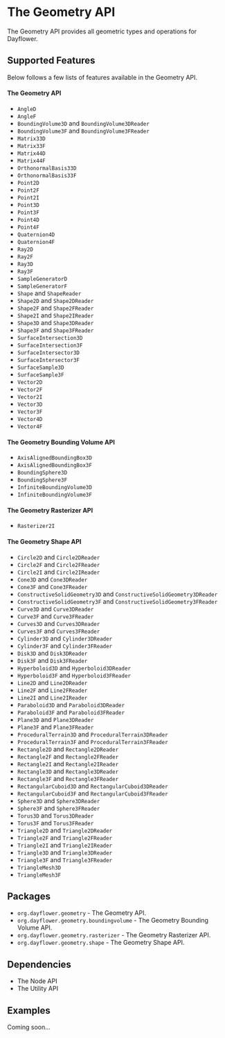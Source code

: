 The Geometry API
================
The Geometry API provides all geometric types and operations for Dayflower.

Supported Features
------------------
Below follows a few lists of features available in the Geometry API.

#### The Geometry API
* `AngleD`
* `AngleF`
* `BoundingVolume3D` and `BoundingVolume3DReader`
* `BoundingVolume3F` and `BoundingVolume3FReader`
* `Matrix33D`
* `Matrix33F`
* `Matrix44D`
* `Matrix44F`
* `OrthonormalBasis33D`
* `OrthonormalBasis33F`
* `Point2D`
* `Point2F`
* `Point2I`
* `Point3D`
* `Point3F`
* `Point4D`
* `Point4F`
* `Quaternion4D`
* `Quaternion4F`
* `Ray2D`
* `Ray2F`
* `Ray3D`
* `Ray3F`
* `SampleGeneratorD`
* `SampleGeneratorF`
* `Shape` and `ShapeReader`
* `Shape2D` and `Shape2DReader`
* `Shape2F` and `Shape2FReader`
* `Shape2I` and `Shape2IReader`
* `Shape3D` and `Shape3DReader`
* `Shape3F` and `Shape3FReader`
* `SurfaceIntersection3D`
* `SurfaceIntersection3F`
* `SurfaceIntersector3D`
* `SurfaceIntersector3F`
* `SurfaceSample3D`
* `SurfaceSample3F`
* `Vector2D`
* `Vector2F`
* `Vector2I`
* `Vector3D`
* `Vector3F`
* `Vector4D`
* `Vector4F`

#### The Geometry Bounding Volume API
* `AxisAlignedBoundingBox3D`
* `AxisAlignedBoundingBox3F`
* `BoundingSphere3D`
* `BoundingSphere3F`
* `InfiniteBoundingVolume3D`
* `InfiniteBoundingVolume3F`

#### The Geometry Rasterizer API
* `Rasterizer2I`

#### The Geometry Shape API
* `Circle2D` and `Circle2DReader`
* `Circle2F` and `Circle2FReader`
* `Circle2I` and `Circle2IReader`
* `Cone3D` and `Cone3DReader`
* `Cone3F` and `Cone3FReader`
* `ConstructiveSolidGeometry3D` and `ConstructiveSolidGeometry3DReader`
* `ConstructiveSolidGeometry3F` and `ConstructiveSolidGeometry3FReader`
* `Curve3D` and `Curve3DReader`
* `Curve3F` and `Curve3FReader`
* `Curves3D` and `Curves3DReader`
* `Curves3F` and `Curves3FReader`
* `Cylinder3D` and `Cylinder3DReader`
* `Cylinder3F` and `Cylinder3FReader`
* `Disk3D` and `Disk3DReader`
* `Disk3F` and `Disk3FReader`
* `Hyperboloid3D` and `Hyperboloid3DReader`
* `Hyperboloid3F` and `Hyperboloid3FReader`
* `Line2D` and `Line2DReader`
* `Line2F` and `Line2FReader`
* `Line2I` and `Line2IReader`
* `Paraboloid3D` and `Paraboloid3DReader`
* `Paraboloid3F` and `Paraboloid3FReader`
* `Plane3D` and `Plane3DReader`
* `Plane3F` and `Plane3FReader`
* `ProceduralTerrain3D` and `ProceduralTerrain3DReader`
* `ProceduralTerrain3F` and `ProceduralTerrain3FReader`
* `Rectangle2D` and `Rectangle2DReader`
* `Rectangle2F` and `Rectangle2FReader`
* `Rectangle2I` and `Rectangle2IReader`
* `Rectangle3D` and `Rectangle3DReader`
* `Rectangle3F` and `Rectangle3FReader`
* `RectangularCuboid3D` and `RectangularCuboid3DReader`
* `RectangularCuboid3F` and `RectangularCuboid3FReader`
* `Sphere3D` and `Sphere3DReader`
* `Sphere3F` and `Sphere3FReader`
* `Torus3D` and `Torus3DReader`
* `Torus3F` and `Torus3FReader`
* `Triangle2D` and `Triangle2DReader`
* `Triangle2F` and `Triangle2FReader`
* `Triangle2I` and `Triangle2IReader`
* `Triangle3D` and `Triangle3DReader`
* `Triangle3F` and `Triangle3FReader`
* `TriangleMesh3D`
* `TriangleMesh3F`

Packages
--------
* `org.dayflower.geometry` - The Geometry API.
* `org.dayflower.geometry.boundingvolume` - The Geometry Bounding Volume API.
* `org.dayflower.geometry.rasterizer` - The Geometry Rasterizer API.
* `org.dayflower.geometry.shape` - The Geometry Shape API.

Dependencies
------------
* The Node API
* The Utility API

Examples
--------
Coming soon...
